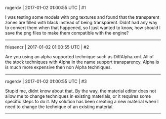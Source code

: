 rogerdv | 2017-01-02 01:00:55 UTC | #1

I was testing some models with png textures and found that the transparent zones are filled with black instead of being transparent. Didnt had any way to convert them when that happened, so I just wanted to know, how should I save the png files to make them compatible with the engine?

-------------------------

friesencr | 2017-01-02 01:00:55 UTC | #2

Are you using an alpha supported technique such as DiffAlpha.xml.  All of the stock techniques with Alpha in the name support transparency.  Alpha is is much more expensive then non Alpha techniques.

-------------------------

rogerdv | 2017-01-02 01:00:55 UTC | #3

Stupid me, didnt know about that. By the way, the material editor does not allow me to change techniques in existing materials, or it requires some specific steps to do it. My solution has been creating a new material when I need to change the technique of an existing material.

-------------------------

